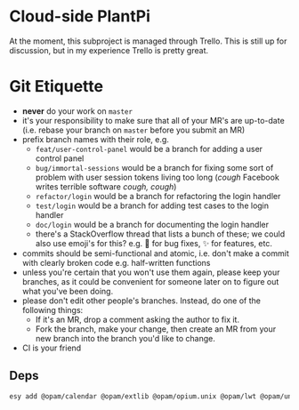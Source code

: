 # Cloud-side PlantPi

At the moment, this subproject is managed through Trello. This is still up for discussion, but in my experience Trello is pretty great.

# Git Etiquette

- **never** do your work on `master`
- it's your responsibility to make sure that all of your MR's are up-to-date (i.e. rebase your branch on `master` before you submit an MR)
- prefix branch names with their role, e.g.
  - `feat/user-control-panel` would be a branch for adding a user control panel
  - `bug/immortal-sessions` would be a branch for fixing some sort of problem with user session tokens living too long (*cough* Facebook writes terrible software *cough, cough*)
  - `refactor/login` would be a branch for refactoring the login handler
  - `test/login` would be a branch for adding test cases to the login handler
  - `doc/login` would be a branch for documenting the login handler
  - there's a StackOverflow thread that lists a bunch of these; we could also use emoji's for this? e.g. :poop: for bug fixes, :sparkles: for features, etc.
- commits should be semi-functional and atomic, i.e. don't make a commit with clearly broken code e.g. half-written functions
- unless you're certain that you won't use them again, please keep your branches, as it could be convenient for someone later on to figure out what you've been doing.
- please don't edit other people's branches. Instead, do one of the following things:
  - If it's an MR, drop a comment asking the author to fix it.
  - Fork the branch, make your change, then create an MR from your new branch into the branch you'd like to change.
- CI is your friend

## Deps

```sh
esy add @opam/calendar @opam/extlib @opam/opium.unix @opam/lwt @opam/unix @opam/yojson @opam/ppx_deriving_yojson @opam/sqlexpr.ppx @opam/cryptokit @opam/lwt.ppx @opam/netstring @opam/rresult @opam/ppx_netblob @opam/reason
```
